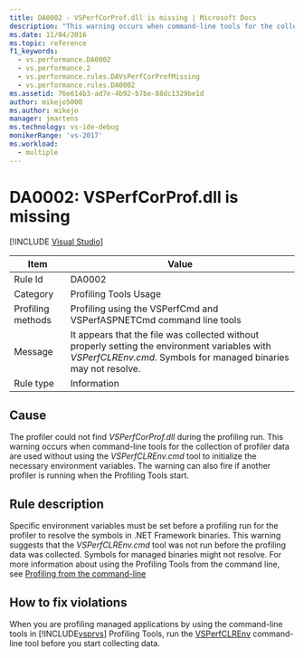 ```yaml
---
title: DA0002 - VSPerfCorProf.dll is missing | Microsoft Docs
description: "This warning occurs when command-line tools for the collection of profiler data are used without using the VSPerfCLREnv.cmd tool to initialize the necessary environment variables, or if another profiler is running when the Profiling Tools start."
ms.date: 11/04/2016
ms.topic: reference
f1_keywords: 
  - vs.performance.DA0002
  - vs.performance.2
  - vs.performance.rules.DAVsPerfCorProfMissing
  - vs.performance.rules.DA0002
ms.assetid: 76e614b3-ad7e-4b92-b7be-88dc1329be1d
author: mikejo5000
ms.author: mikejo
manager: jmartens
ms.technology: vs-ide-debug
monikerRange: 'vs-2017'
ms.workload: 
  - multiple
---
```

# DA0002: VSPerfCorProf.dll is missing

 [!INCLUDE [Visual Studio](~/includes/applies-to-version/vs-not-mac.md)]

|Item|Value|
|-|-|
|Rule Id|DA0002|
|Category|Profiling Tools Usage|
|Profiling methods|Profiling using the VSPerfCmd and VSPerfASPNETCmd command line tools|
|Message|It appears that the file was collected without properly setting the environment variables with *VSPerfCLREnv.cmd*. Symbols for managed binaries may not resolve.|
|Rule type|Information|

## Cause
 The profiler could not find *VSPerfCorProf.dll* during the profiling run. This warning occurs when command-line tools for the collection of profiler data are used without using the *VSPerfCLREnv.cmd* tool to initialize the necessary environment variables. The warning can also fire if another profiler is running when the Profiling Tools start.

## Rule description
 Specific environment variables must be set before a profiling run for the profiler to resolve the symbols in .NET Framework binaries. This warning suggests that the *VSPerfCLREnv.cmd* tool was not run before the profiling data was collected. Symbols for managed binaries might not resolve. For more information about using the Profiling Tools from the command line, see [Profiling from the command-line](../profiling/using-the-profiling-tools-from-the-command-line.md)

## How to fix violations
 When you are profiling managed applications by using the command-line tools in [!INCLUDE[vsprvs](../code-quality/includes/vsprvs_md.md)] Profiling Tools, run the [VSPerfCLREnv](../profiling/vsperfclrenv.md) command-line tool before you start collecting data.
